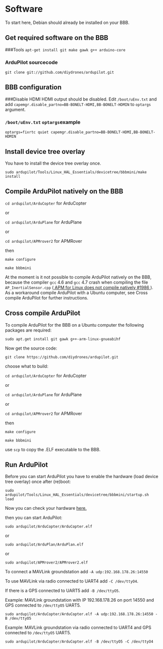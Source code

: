# Software
To start here, Debian should already be installed on your BBB.

## Get required software on the BBB
###Tools
`apt-get install git make gawk g++ arduino-core`

### ArduPilot sourcecode 
`git clone git://github.com/diydrones/ardupilot.git`

## BBB configuration 

###Disable HDMI
HDMI output should be disabled. Edit `/boot/uEnv.txt` and add `capemgr.disable_partno=BB-BONELT-HDMI,BB-BONELT-HDMIN` to `optargs` argument.

### `/boot/uEnv.txt` `optargs`example
`optargs=fixrtc quiet capemgr.disable_partno=BB-BONELT-HDMI,BB-BONELT-HDMIN`

## Install device tree overlay
You have to install the device tree overlay once.

`sudo ardupilot/Tools/Linux_HAL_Essentials/devicetree/bbbmini/make install`

## Compile ArduPilot natively on the BBB
`cd ardupilot/ArduCopter` for ArduCopter

or

`cd ardupilot/ArduPlane` for ArduPlane

or 

`cd ardupilot/APMrover2` for APMRover

then

`make configure`

`make bbbmini`

At the moment is it not possible to compile ArduPilot natively on the BBB, because the compiler `gcc` 4.6 and `gcc` 4.7 crash when compiling the file `AP_InertialSensor.cpp` ([ APM for Linux does not compile natively #1986 ](https://github.com/diydrones/ardupilot/issues/1986)). As a workaround compile ArduPilot with a Ubuntu computer, see Cross compile ArduPilot for further instructions.

## Cross compile ArduPilot 

To compile ArduPilot for the BBB on a Ubuntu computer the following packages are required:

`sudo apt.get install git gawk g++-arm-linux-gnueabihf`

Now get the source code:

`git clone https://github.com/diydrones/ardupilot.git`

choose what to build:

`cd ardupilot/ArduCopter` for ArduCopter

or

`cd ardupilot/ArduPlane` for ArduPlane

or 

`cd ardupilot/APMrover2` for APMRover

then

`make configure`

`make bbbmini`

use `scp` to copy the .ELF executable to the BBB.

## Run ArduPilot
Before you can start ArduPilot you have to enable the hardware (load device tree overlay) once after (re)boot:

`sudo ardupilot/Tools/Linux_HAL_Essentials/devicetree/bbbmini/startup.sh load`

Now you can check your hardware [here.](../checkhardware/checkhardware.md)

then you can start ArduPilot:

`sudo ardupilot/ArduCopter/ArduCopter.elf`

or

`sudo ardupilot/ArduPlan/ArduPlan.elf`

or

`sudo ardupilot/APMrover2/APMrover2.elf`

To connect a MAVLink groundstation add `-A udp:192.168.178.26:14550`

To use MAVLink via radio connected to UART4 add `-C /dev/ttyO4`. 

If there is a GPS connected to UART5 add `-B /dev/ttyO5`. 

Example: MAVLink groundstation with IP 192.168.178.26 on port 14550 and GPS connected to `/dev/ttyO5` UART5.

`sudo ardupilot/ArduCopter/ArduCopter.elf -A udp:192.168.178.26:14550 -B /dev/ttyO5`

Example: MAVLink groundstation via radio connected to UART4 and GPS connected to `/dev/ttyO5` UART5.

`sudo ardupilot/ArduCopter/ArduCopter.elf -B /dev/ttyO5 -C /dev/ttyO4`

